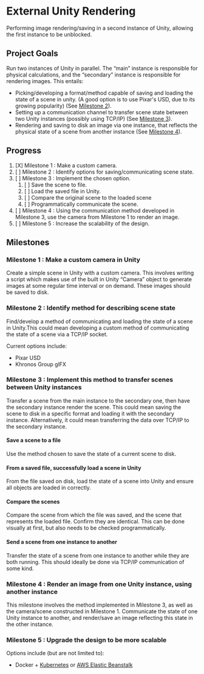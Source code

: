 # External Unity Rendering  

Performing image rendering/saving in a second instance of Unity, allowing the first instance to be unblocked.  

## Project Goals  

Run two instances of Unity in parallel. The “main” instance is responsible for physical calculations, and the “secondary” instance is responsible for rendering images. This entails:

- Picking/developing a format/method capable of saving and loading the state of a scene in unity. (A good option is to use Pixar's USD, due to its growing popularity) (See [Milestone 2](#milestone-2)).
- Setting up a communication channel to transfer scene state between two Unity instances (possibly using TCP/IP) (See [Milestone 3](#milestone-3)).
- Rendering and saving to disk an image via one instance, that reflects the physical state of a scene from another instance (See [Milestone 4](#milestone-4)).

## Progress

1. [X] Milestone 1 : Make a custom camera.
2. [ ] Milestone 2 : Identify options for saving/communicating scene state.
3. [ ] Milestone 3 : Implement the chosen option.  
    1. [ ] Save the scene to file.
    2. [ ] Load the saved file in Unity.
    3. [ ] Compare the original scene to the loaded scene
    4. [ ] Programmatically communicate the scene.
4. [ ] Milestone 4 : Using the communication method developed in Milestone 3, use the camera from Milestone 1 to render an image.
5. [ ] Milestone 5 : Increase the scalability of the design.

## Milestones

### Milestone 1 : Make a custom camera in Unity

Create a simple scene in Unity with a custom camera. This involves writing a script which makes use of the built in Unity “Camera” object to generate images at some regular time interval or on demand. These images should be saved to disk.

### Milestone 2 : Identify method for describing scene state

Find/develop a method of communicating and loading the state of a scene in Unity.This could mean developing a custom method of communicating the state of a scene via a TCP/IP socket.

Current options include:

- Pixar USD
- Khronos Group glFX

### Milestone 3 : Implement this method to transfer scenes between Unity instances

Transfer a scene from the main instance to the secondary one, then have the secondary instance render the scene. This could mean saving the scene to disk in a specific format and loading it with the secondary instance. Alternatively, it could mean transferring the data over TCP/IP to the secondary instance.

#### Save a scene to a file

Use the method chosen to save the state of a current scene to disk.

#### From a saved file, successfully load a scene in Unity

From the file saved on disk, load the state of a scene into Unity and ensure all objects are loaded in correctly.

#### Compare the scenes

Compare the scene from which the file was saved, and the scene that represents the loaded file. Confirm they are identical. This can be done visually at first, but also needs to be checked programmatically.

#### Send a scene from one instance to another

Transfer the state of a scene from one instance to another while they are both running. This should ideally be done via TCP/IP communication of some kind.

### Milestone 4 : Render an image from one Unity instance, using another instance

This milestone involves the method implemented in Milestone 3, as well as the camera/scene constructed in Milestone 1. Communicate the state of one Unity instance to another, and render/save an image reflecting this state in the other instance.

### Milestone 5 : Upgrade the design to be more scalable

Options include (but are not limited to):

- Docker + [Kubernetes](https://kubernetes.io/) or [AWS Elastic Beanstalk](https://docs.aws.amazon.com/elasticbeanstalk/latest/dg/create_deploy_docker_ecs.html)
